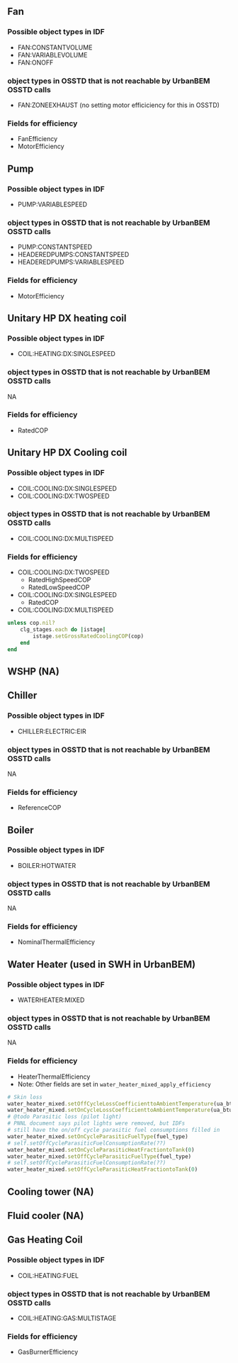 ## Fan

### Possible object types in IDF

- FAN:CONSTANTVOLUME
- FAN:VARIABLEVOLUME
- FAN:ONOFF

### object types in OSSTD that is not reachable by UrbanBEM OSSTD calls

- FAN:ZONEEXHAUST (no setting motor efficiciency for this in OSSTD)

### Fields for efficiency

- FanEfficiency
- MotorEfficiency


## Pump

### Possible object types in IDF

- PUMP:VARIABLESPEED

### object types in OSSTD that is not reachable by UrbanBEM OSSTD calls

- PUMP:CONSTANTSPEED
- HEADEREDPUMPS:CONSTANTSPEED
- HEADEREDPUMPS:VARIABLESPEED


### Fields for efficiency

- MotorEfficiency

## Unitary HP DX heating coil

### Possible object types in IDF

- COIL:HEATING:DX:SINGLESPEED

### object types in OSSTD that is not reachable by UrbanBEM OSSTD calls

NA

### Fields for efficiency

- RatedCOP

## Unitary HP DX Cooling coil

### Possible object types in IDF

- COIL:COOLING:DX:SINGLESPEED
- COIL:COOLING:DX:TWOSPEED

### object types in OSSTD that is not reachable by UrbanBEM OSSTD calls

- COIL:COOLING:DX:MULTISPEED

### Fields for efficiency

- COIL:COOLING:DX:TWOSPEED
  - RatedHighSpeedCOP
  - RatedLowSpeedCOP
- COIL:COOLING:DX:SINGLESPEED
  - RatedCOP
- COIL:COOLING:DX:MULTISPEED
```ruby
unless cop.nil?
    clg_stages.each do |istage|
        istage.setGrossRatedCoolingCOP(cop)
    end
end
```
## WSHP (NA)

## Chiller

### Possible object types in IDF

- CHILLER:ELECTRIC:EIR

### object types in OSSTD that is not reachable by UrbanBEM OSSTD calls

NA

### Fields for efficiency

- ReferenceCOP

## Boiler

### Possible object types in IDF

- BOILER:HOTWATER


### object types in OSSTD that is not reachable by UrbanBEM OSSTD calls

NA

### Fields for efficiency

- NominalThermalEfficiency

## Water Heater (used in SWH in UrbanBEM)

### Possible object types in IDF

- WATERHEATER:MIXED

### object types in OSSTD that is not reachable by UrbanBEM OSSTD calls

NA

### Fields for efficiency

- HeaterThermalEfficiency
- Note: Other fields are set in `water_heater_mixed_apply_efficiency`
```ruby
# Skin loss
water_heater_mixed.setOffCycleLossCoefficienttoAmbientTemperature(ua_btu_per_hr_per_c)
water_heater_mixed.setOnCycleLossCoefficienttoAmbientTemperature(ua_btu_per_hr_per_c)
# @todo Parasitic loss (pilot light)
# PNNL document says pilot lights were removed, but IDFs
# still have the on/off cycle parasitic fuel consumptions filled in
water_heater_mixed.setOnCycleParasiticFuelType(fuel_type)
# self.setOffCycleParasiticFuelConsumptionRate(??)
water_heater_mixed.setOnCycleParasiticHeatFractiontoTank(0)
water_heater_mixed.setOffCycleParasiticFuelType(fuel_type)
# self.setOffCycleParasiticFuelConsumptionRate(??)
water_heater_mixed.setOffCycleParasiticHeatFractiontoTank(0)
```

## Cooling tower (NA)

## Fluid cooler (NA)

## Gas Heating Coil

### Possible object types in IDF

- COIL:HEATING:FUEL

### object types in OSSTD that is not reachable by UrbanBEM OSSTD calls

- COIL:HEATING:GAS:MULTISTAGE

### Fields for efficiency

- GasBurnerEfficiency
